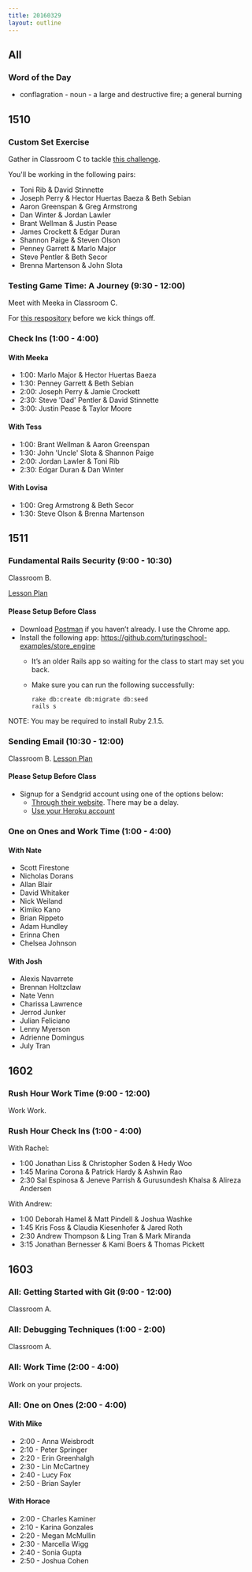 ```yaml
---
title: 20160329
layout: outline
---
```


## All

### Word of the Day
* conflagration - noun - a large and destructive fire; a general
burning

## 1510

### Custom Set Exercise

Gather in Classroom C to tackle [this challenge]( https://github.com/rrgayhart/custom-set-exercism).

You'll be working in the following pairs:

* Toni Rib & David Stinnette
* Joseph Perry & Hector Huertas Baeza & Beth Sebian
* Aaron Greenspan & Greg Armstrong
* Dan Winter & Jordan Lawler
* Brant Wellman & Justin Pease
* James Crockett & Edgar Duran
* Shannon Paige & Steven Olson
* Penney Garrett & Marlo Major
* Steve Pentler & Beth Secor
* Brenna Martenson & John Slota

### Testing Game Time: A Journey (9:30 - 12:00)

Meet with Meeka in Classroom C.

For [this respository](https://github.com/turingschool-examples/gametime-testing-journey) before we kick things off.

### Check Ins (1:00 - 4:00)

#### With Meeka

* 1:00: Marlo Major & Hector Huertas Baeza
* 1:30: Penney Garrett & Beth Sebian
* 2:00: Joseph Perry & Jamie Crockett
* 2:30: Steve 'Dad' Pentler & David Stinnette
* 3:00: Justin Pease & Taylor Moore

#### With Tess

* 1:00: Brant Wellman & Aaron Greenspan
* 1:30: John 'Uncle' Slota & Shannon Paige
* 2:00: Jordan Lawler & Toni Rib
* 2:30: Edgar Duran & Dan Winter

#### With Lovisa

* 1:00: Greg Armstrong & Beth Secor
* 1:30: Steve Olson & Brenna Martenson

## 1511

### Fundamental Rails Security (9:00 - 10:30)

Classroom B.

[Lesson Plan](https://github.com/turingschool/lesson_plans/blob/master/ruby_03-professional_rails_applications/fundamental_rails_security.md)

#### Please Setup Before Class

* Download [Postman](https://www.getpostman.com/) if you haven’t already. I use the Chrome app.
* Install the following app: https://github.com/turingschool-examples/store_engine
  * It’s an older Rails app so waiting for the class to start may set you back.

  * Make sure you can run the following successfully:
    ```bundle
    rake db:create db:migrate db:seed
    rails s
    ```

NOTE: You may be required to install Ruby 2.1.5.

### Sending Email (10:30 - 12:00)

Classroom B. [Lesson Plan](https://github.com/turingschool/lesson_plans/blob/master/ruby_03-professional_rails_applications/sending_email_sendgrid.md)

#### Please Setup Before Class

* Signup for a Sendgrid account using one of the options below:
  * [Through their website](https://sendgrid.com/free). There may be a delay.
  * [Use your Heroku account](https://devcenter.heroku.com/articles/sendgrid)

### One on Ones and Work Time (1:00 - 4:00)

#### With Nate
* Scott Firestone
* Nicholas Dorans
* Allan Blair
* David Whitaker
* Nick Weiland
* Kimiko Kano
* Brian Rippeto
* Adam Hundley
* Erinna Chen
* Chelsea Johnson

#### With Josh
* Alexis Navarrete
* Brennan Holtzclaw
* Nate Venn
* Charissa Lawrence
* Jerrod Junker
* Julian Feliciano
* Lenny Myerson
* Adrienne Domingus
* July Tran

## 1602

### Rush Hour Work Time (9:00 - 12:00)

Work Work.

### Rush Hour Check Ins (1:00 - 4:00)

With Rachel:

* 1:00 Jonathan Liss & Christopher Soden & Hedy Woo
* 1:45 Marina Corona & Patrick Hardy & Ashwin Rao
* 2:30 Sal Espinosa & Jeneve Parrish & Gurusundesh Khalsa & Alireza Andersen

With Andrew:

* 1:00 Deborah Hamel & Matt Pindell & Joshua Washke
* 1:45 Kris Foss & Claudia Kiesenhofer & Jared Roth
* 2:30 Andrew Thompson & Ling Tran & Mark Miranda
* 3:15 Jonathan Bernesser & Kami Boers & Thomas Pickett

## 1603

### All: Getting Started with Git (9:00 - 12:00)

Classroom A.

### All: Debugging Techniques (1:00 - 2:00)

Classroom A.

### All: Work Time (2:00 - 4:00)

Work on your projects.

### All: One on Ones (2:00 - 4:00)

#### With Mike
* 2:00 - Anna Weisbrodt
* 2:10 - Peter Springer
* 2:20 - Erin Greenhalgh
* 2:30 - Lin McCartney
* 2:40 - Lucy Fox
* 2:50 - Brian Sayler

#### With Horace
* 2:00 - Charles Kaminer
* 2:10 - Karina Gonzales
* 2:20 - Megan McMullin
* 2:30 - Marcella Wigg
* 2:40 - Sonia Gupta
* 2:50 - Joshua Cohen
